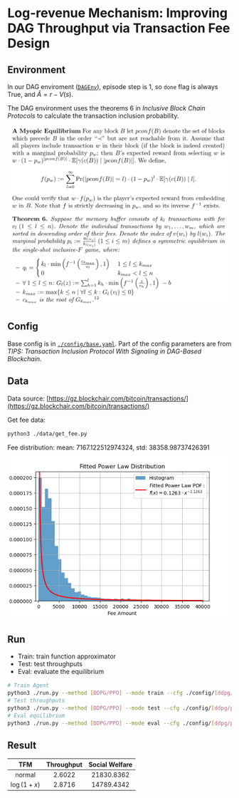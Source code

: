 Log-revenue Mechanism: Improving DAG Throughput via Transaction Fee Design
=======

Environment
-----

In our DAG enviroment ([`DAGEnv`](./envs/DAGEnv.py)), episode step is 1, so `done` flag is always True, and $\hat{A}=r-V(s)$.

The DAG environment uses the theorems 6 in _Inclusive Block Chain Protocols_ to calculate the transaction inclusion probability.

![DAGEnv](./assets/FC15.png)

Config
-----

Base config is in [`./config/base.yaml`](./config/base.yaml). Part of the config parameters are from _TIPS: Transaction Inclusion Protocol With Signaling in DAG-Based Blockchain_.

Data
-----

Data source: [https://gz.blockchair.com/bitcoin/transactions/](https://gz.blockchair.com/bitcoin/transactions/)

Get fee data:

```bash
python3 ./data/get_fee.py
```

Fee distribution:
mean: 7167.122512974324, std: 38358.98737426391
![fee distribution](./assets/fee_distribution.png)

Run
-----

* Train: train function approximator
* Test: test throughputs
* Eval: evaluate the equilibrium

```bash
# Train Agent
python3 ./run.py --method [DDPG/PPO] --mode train --cfg ./config/[ddpg/ppo].yaml
# Test throughputs
python3 ./run.py --method [DDPG/PPO] --mode test --cfg ./config/[ddpg/ppo].yaml
# Eval equilibrium
python3 ./run.py --method [DDPG/PPO] --mode eval --cfg ./config/[ddpg/ppo].yaml
```

Result
-----

| TFM | Throughput | Social Welfare |
|:-:|:-:|:-:|
| normal | 2.6022 | 21830.8362 |
| $\log(1+x)$ | 2.8716 | 14789.4342 |
